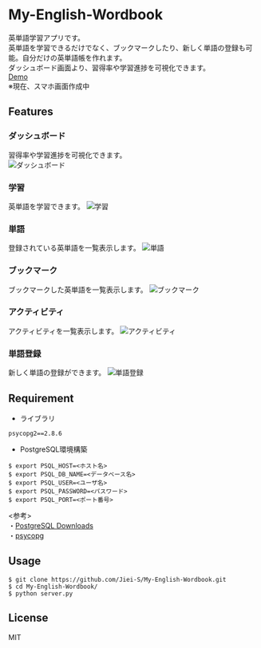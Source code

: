 # My-English-Wordbook
英単語学習アプリです。  
英単語を学習できるだけでなく、ブックマークしたり、新しく単語の登録も可能。自分だけの英単語帳を作れます。  
ダッシュボード画面より、習得率や学習進捗を可視化できます。  
[Demo](https://english-wordbook.herokuapp.com/)  
※現在、スマホ画面作成中

## Features
### ダッシュボード  
習得率や学習進捗を可視化できます。  
![ダッシュボード](https://user-images.githubusercontent.com/55335212/96358369-7c3f4600-1141-11eb-8cc4-06ab8ccd9eca.png)

### 学習
英単語を学習できます。
![学習](https://user-images.githubusercontent.com/55335212/96358432-0edfe500-1142-11eb-82fa-5f49a598c59c.png)

### 単語
登録されている英単語を一覧表示します。
![単語](https://user-images.githubusercontent.com/55335212/96358459-5ebeac00-1142-11eb-93e9-519a3b359598.png)

### ブックマーク
ブックマークした英単語を一覧表示します。
![ブックマーク](https://user-images.githubusercontent.com/55335212/96358484-9cbbd000-1142-11eb-96cf-9d6011bf83ff.png)

### アクティビティ
アクティビティを一覧表示します。
![アクティビティ](https://user-images.githubusercontent.com/55335212/96358499-d1c82280-1142-11eb-9980-598b7c86d4df.png)

### 単語登録
新しく単語の登録ができます。
![単語登録](https://user-images.githubusercontent.com/55335212/96358516-f4f2d200-1142-11eb-9d02-1e24b77edfa8.png)

## Requirement
- ライブラリ
```
psycopg2==2.8.6
```
- PostgreSQL環境構築
```
$ export PSQL_HOST=<ホスト名>
$ export PSQL_DB_NAME=<データベース名>
$ export PSQL_USER=<ユーザ名>
$ export PSQL_PASSWORD=<パスワード>
$ export PSQL_PORT=<ポート番号>
```
<参考>  
・[PostgreSQL Downloads](https://www.postgresql.org/download/)  
・[psycopg](https://www.psycopg.org)

## Usage
```
$ git clone https://github.com/Jiei-S/My-English-Wordbook.git
$ cd My-English-Wordbook/
$ python server.py
```

## License
MIT
